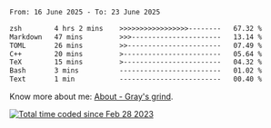 <!--START_SECTION:waka-->

```txt
From: 16 June 2025 - To: 23 June 2025

zsh        4 hrs 2 mins    >>>>>>>>>>>>>>>>>--------   67.32 %
Markdown   47 mins         >>>----------------------   13.14 %
TOML       26 mins         >>-----------------------   07.49 %
C++        20 mins         >------------------------   05.64 %
TeX        15 mins         >------------------------   04.32 %
Bash       3 mins          -------------------------   01.02 %
Text       1 min           -------------------------   00.40 %
```

<!--END_SECTION:waka-->

<!-- [![grayxu's github stats](https://github-readme-stats.vercel.app/api?username=grayxu&count_private=true&show_icons=true)](https://github.com/grayxu) -->

Know more about me: [About - Gray's grind](https://www.grayxu.cn/).
<p align="left">
  <a href="https://wakatime.com/@c69eb31e-43a1-463f-8968-c3449e386f57"><img src="https://wakatime.com/badge/user/c69eb31e-43a1-463f-8968-c3449e386f57.svg" title="Total time coded since Feb 28 2023" /></a>
</p>


